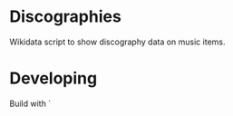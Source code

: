 # Discographies

Wikidata script to show discography data on music items.

# Developing

Build with `